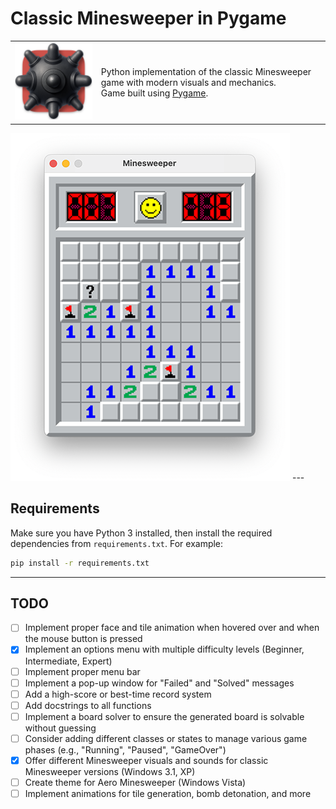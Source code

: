 # Classic Minesweeper in Pygame

<table>
  <tr>
    <td>
      <img src="images/icon/Minesweeper_Icon_App-assets/Icon-macOS-256x256@1x.png" alt="Minesweeper Icon" width="256">
    </td>
    <td>
      Python implementation of the classic Minesweeper game with modern visuals and mechanics.<br>
      Game built using <a href="https://www.pygame.org/news">Pygame</a>.
    </td>
  </tr>
</table>

<picture>
  <source media="(prefers-color-scheme: dark)" srcset="screenshots/theme_swap_beginner_dark.gif">
  <img alt="Minesweeper Themes" src="screenshots/theme_swap_beginner_light.gif">
</picture>
---

## Requirements


Make sure you have Python 3 installed, then install the required dependencies from `requirements.txt`. For example:

```bash
pip install -r requirements.txt
```

---

## TODO

- [ ] Implement proper face and tile animation when hovered over and when the mouse button is pressed
- [x] Implement an options menu with multiple difficulty levels (Beginner, Intermediate, Expert)
- [ ] Implement proper menu bar
- [ ] Implement a pop-up window for "Failed" and "Solved" messages
- [ ] Add a high-score or best-time record system
- [ ] Add docstrings to all functions
- [ ] Implement a board solver to ensure the generated board is solvable without guessing
- [ ] Consider adding different classes or states to manage various game phases (e.g., "Running", "Paused", "GameOver")
- [x] Offer different Minesweeper visuals and sounds for classic Minesweeper versions (Windows 3.1, XP)
- [ ] Create theme for Aero Minesweeper (Windows Vista)
- [ ] Implement animations for tile generation, bomb detonation, and more